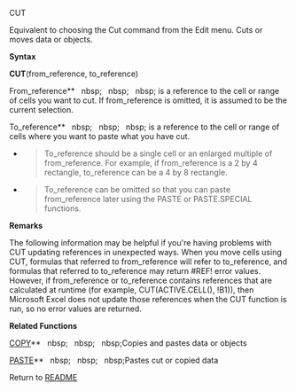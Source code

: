 CUT

Equivalent to choosing the Cut command from the Edit menu. Cuts or moves
data or objects.

**Syntax**

**CUT**(from\_reference, to\_reference)

From\_reference**&nbsp;&nbsp;&nbsp;nbsp;&nbsp;&nbsp;&nbsp;nbsp;&nbsp;&nbsp;&nbsp;nbsp;&nbsp;is a reference to the cell or
range of cells you want to cut. If from\_reference is omitted, it is
assumed to be the current selection.

To\_reference**&nbsp;&nbsp;&nbsp;nbsp;&nbsp;&nbsp;&nbsp;nbsp;&nbsp;&nbsp;&nbsp;nbsp;&nbsp;is a reference to the cell or range
of cells where you want to paste what you have cut.

  - > To\_reference should be a single cell or an enlarged multiple of
    > from\_reference. For example, if from\_reference is a 2 by 4
    > rectangle, to\_reference can be a 4 by 8 rectangle.

  - > To\_reference can be omitted so that you can paste from\_reference
    > later using the PASTE or PASTE.SPECIAL functions.


**Remarks**

The following information may be helpful if you're having problems with
CUT updating references in unexpected ways. When you move cells using
CUT, formulas that referred to from\_reference will refer to
to\_reference, and formulas that referred to to\_reference may return
\#REF\! error values. However, if from\_reference or to\_reference
contains references that are calculated at runtime (for example,
CUT(ACTIVE.CELL(), \!B1)), then Microsoft Excel does not update those
references when the CUT function is run, so no error values are
returned.

**Related Functions**

[COPY](COPY.md)**&nbsp;&nbsp;&nbsp;nbsp;&nbsp;&nbsp;&nbsp;nbsp;&nbsp;&nbsp;&nbsp;nbsp;Copies and pastes data or objects

[PASTE](PASTE.md)**&nbsp;&nbsp;&nbsp;nbsp;&nbsp;&nbsp;&nbsp;nbsp;&nbsp;&nbsp;&nbsp;nbsp;Pastes cut or copied data



Return to [README](README.md)

